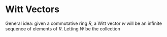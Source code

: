 # Witt Vectors

General idea: given a commutative ring $R$, a Witt vector $w$ will be an infinite sequence of elements of $R$. Letting $W$ be the collection 